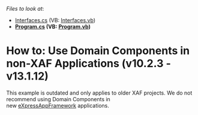 <!-- default file list -->
*Files to look at*:

* [Interfaces.cs](./CS/DomainComponents/Interfaces.cs) (VB: [Interfaces.vb](./VB/DomainComponents/Interfaces.vb))
* **[Program.cs](./CS/StandaloneDC/Program.cs) (VB: [Program.vb](./VB/StandaloneDC/Program.vb))**
<!-- default file list end -->
# How to: Use Domain Components in non-XAF Applications (v10.2.3 - v13.1.12)


<p>This example is outdated and only applies to older XAF projects. We do not recommend using Domain Components in new <a href="https://documentation.devexpress.com/eXpressAppFramework/112670/eXpressApp-Framework">eXpressAppFramework</a> applications.</p>

<br/>


